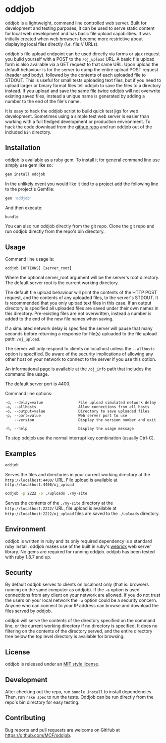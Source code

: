 # oddjob #

oddjob is a lightweight, command line controlled web server.  Built for
development and testing purposes, it can be used to serve static content for
local web development and has basic file upload capabilities.  It was initially
created when web browsers  become more restrictive about displaying local files
directly (*i.e.* file:// URLs).

oddjob's file upload endpoint can be used directly via forms or ajax request you
build yourself with a POST to the `/oj_upload` URL.  A basic file upload form
is also available via a GET request to that same URL.  Upon upload the default
behaviour is for the server to dump the entire upload POST request (header and
body), followed by the contents of each uploaded file to STDOUT.  This is
useful for small tests uploading text files, but if you need to upload larger
or binary format files tell oddjob to save the files to a directory instead. If
you upload and save the same file twice oddjob will not overwrite existing
saved files, instead a unique name is generated by adding a number to the end
of the file's name.

It is easy to hack the oddjob script to build quick test jigs for web
development. Sometimes using a simple test web server is easier than working
with a full fledged development or production environment.  To hack the code
download from the [github repo](https://github.com/MCF/oddjob) and run oddjob
out of the included `bin` directory.

## Installation ##

oddjob is available as a ruby gem.  To install it for general command line
use simply use gem like so:

```sh
gem install oddjob
```

In the unlikely event you would like it tied to a project add the following
line to the project's Gemfile:

```ruby
gem 'oddjob'
```

And then execute:

```sh
bundle
```

You can also run oddjob directly from the git repo.  Clone the git repo and run
oddjob directly from the repo's bin directory.

## Usage ##

Command line usage is:

```
oddjob [OPTIONS] [server_root]
```

Where the optional server_root argument will be the server's root directory.
The default server root is the current working directory.

The default file upload behaviour will print the contents of the HTTP POST
request, and the contents of any uploaded files, to the server's STDOUT.  It is
recommended that you only upload text files in this case.  If an output
directory is specified all uploaded files are saved under their own names in
this directory.  Pre-existing files are not overwritten, instead a number is
added to the end of the new file names when saving.

If a simulated network delay is specified the server will pause that many
seconds before returning a response for file(s) uploaded to the file upload
path: `/oj_upload`.

The server will only respond to clients on localhost unless the `--allhosts`
option is specified.  Be aware of the security implications of allowing any
other host on your network to connect to the server if you use this option.

An informational page is available at the `/oj_info` path that includes the
command line usage.

The default server port is 4400.

Command line options:

    -d, --delay=value                File upload simulated network delay
    -a, --allhosts                   Allow connections from all hosts
    -o, --output=value               Directory to save uploaded files
    -p, --port=value                 Web server port to use
        --version                    Display the version number and exit

    -h, --help                       Display the usage message

To stop oddjob use the normal interrupt key combination (usually Ctrl-C).

## Examples ##

```sh
oddjob
```

Serves the files and directories in your current working directory at the
`http://localhost:4400/` URL.  File upload is available at
`http://localhost:4400/oj_upload`

```sh
oddjob -p 2222 -o ./uploads ./my-site
```

Serves the contents of the `./my-site` directory at the
`http://localhost:2222/` URL, file upload is available at
`http://localhost:2222/oj_upload` files are saved to the
`./uploads` directory.

## Environment ##

oddjob is written in ruby and its only required dependency is a standard ruby
install.  oddjob makes use of the built in ruby's
[webrick](http://ruby-doc.org/stdlib-2.0.0/libdoc/webrick/rdoc/WEBrick.html)
web server library.  No gems are required for running oddjob.  oddjob has been
tested with ruby 1.8.7 and up.

## Security ##

By default oddjob serves to clients on localhost only (that is: browsers
running on the same computer as oddjob).  If the `-a` option is used connections
from any client on your network are allowed.  If you do not trust the users on
your local network the `-a` option could be a security concern.  Anyone who can
connect to your IP address can browse and download the files served by oddjob.

oddjob will serve the contents of the directory specified on the command line,
or the current working directory if no directory is specified. It does no
filtering on the contents of the directory served, and the entire directory
tree below the top level directory is available for browsing.

## License ##

oddjob is released under an [MIT style license](MIT-LICENSE).

## Development ##

After checking out the repo, run `bundle install` to install dependencies. Then, run
`rake spec` to run the tests.  Oddjob can be run directly from the repo's bin
directory for easy testing.

## Contributing ##

Bug reports and pull requests are welcome on GitHub at
https://github.com/MCF/oddjob.
